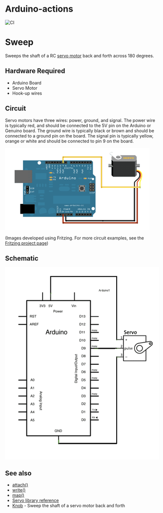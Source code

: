 # Arduino-actions
![CI](https://github.com/merc-epro/Arduino-actions/workflows/CI/badge.svg)

# Sweep

Sweeps the shaft of a RC [servo motor](http://en.wikipedia.org/wiki/Servo_motor#RC_servos) back and forth across 180 degrees.

## Hardware Required

* Arduino Board
* Servo Motor
* Hook-up wires

## Circuit

Servo motors have three wires: power, ground, and signal. The power wire is typically red, and should be connected to the 5V pin on the Arduino or Genuino board. The ground wire is typically black or brown and should be connected to a ground pin on the board. The signal pin is typically yellow, orange or white and should be connected to pin 9 on the board.

![](doc/schema-ard.png)

(Images developed using Fritzing. For more circuit examples, see the [Fritzing project page](http://fritzing.org/projects/))

## Schematic

![](doc/schematic.png)

## See also

* [attach()](/docs/api.md#attach)
* [write()](/docs/api.md#write)
* [map()](https://www.arduino.cc/en/Reference/Map)
* [Servo library reference](/docs/readme.md)
* [Knob](../Knob) - Sweep the shaft of a servo motor back and forth

